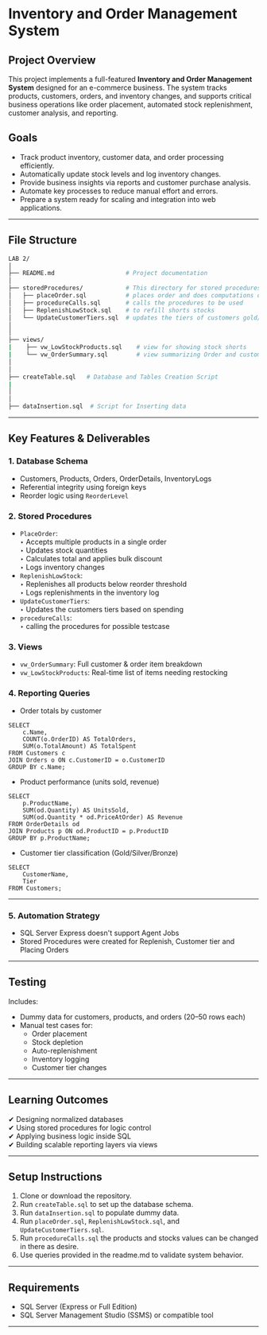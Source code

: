# Inventory and Order Management System

## Project Overview

This project implements a full-featured **Inventory and Order Management System** designed for an e-commerce business. The system tracks products, customers, orders, and inventory changes, and supports critical business operations like order placement, automated stock replenishment, customer analysis, and reporting.

## Goals

- Track product inventory, customer data, and order processing efficiently.
- Automatically update stock levels and log inventory changes.
- Provide business insights via reports and customer purchase analysis.
- Automate key processes to reduce manual effort and errors.
- Prepare a system ready for scaling and integration into web applications.

---

## File Structure

```bash
LAB 2/
│
├── README.md                    # Project documentation              
│
├── storedProcedures/            # This directory for stored procedures and procedure call
│   ├── placeOrder.sql           # places order and does computations on total amount
│   ├── procedureCalls.sql       # calls the procedures to be used
│   ├── ReplenishLowStock.sql    # to refill shorts stocks
│   └── UpdateCustomerTiers.sql  # updates the tiers of customers gold/silver/bronze
│               
│
├── views/
|    ├── vw_LowStockProducts.sql    # view for showing stock shorts               
|    └── vw_OrderSummary.sql        # view summarizing Order and customer and their tiers
│               
│
├── createTable.sql   # Database and Tables Creation Script
|
│               
│
├── dataInsertion.sql  # Script for Inserting data
```

---

## Key Features & Deliverables

### 1. **Database Schema**
- Customers, Products, Orders, OrderDetails, InventoryLogs
- Referential integrity using foreign keys
- Reorder logic using `ReorderLevel`

### 2. **Stored Procedures**
- `PlaceOrder`:  
  ‣ Accepts multiple products in a single order  
  ‣ Updates stock quantities  
  ‣ Calculates total and applies bulk discount  
  ‣ Logs inventory changes  
- `ReplenishLowStock`:  
  ‣ Replenishes all products below reorder threshold  
  ‣ Logs replenishments in the inventory log
- `UpdateCustomerTiers`:  
  ‣ Updates the customers tiers based on spending
- `procedureCalls`:  
  ‣ calling the procedures for possible testcase


### 3. **Views**
- `vw_OrderSummary`: Full customer & order item breakdown
- `vw_LowStockProducts`: Real-time list of items needing restocking

### 4. **Reporting Queries**
- Order totals by customer
```
SELECT 
    c.Name,
    COUNT(o.OrderID) AS TotalOrders,
    SUM(o.TotalAmount) AS TotalSpent
FROM Customers c
JOIN Orders o ON c.CustomerID = o.CustomerID
GROUP BY c.Name;
```
- Product performance (units sold, revenue)
```
SELECT 
    p.ProductName,
    SUM(od.Quantity) AS UnitsSold,
    SUM(od.Quantity * od.PriceAtOrder) AS Revenue
FROM OrderDetails od
JOIN Products p ON od.ProductID = p.ProductID
GROUP BY p.ProductName;
```
- Customer tier classification (Gold/Silver/Bronze)
```
SELECT
    CustomerName,
    Tier
FROM Customers;
```
---

### 5. **Automation Strategy**
- SQL Server Express doesn't support Agent Jobs  
- Stored Procedures were created for Replenish, Customer tier and Placing Orders

---

## Testing

Includes:
- Dummy data for customers, products, and orders (20–50 rows each)
- Manual test cases for:
  - Order placement
  - Stock depletion
  - Auto-replenishment
  - Inventory logging
  - Customer tier changes

---

## Learning Outcomes

✔ Designing normalized databases  
✔ Using stored procedures for logic control    
✔ Applying business logic inside SQL  
✔ Building scalable reporting layers via views

---

## Setup Instructions

1. Clone or download the repository.
2. Run `createTable.sql` to set up the database schema.
3. Run `dataInsertion.sql` to populate dummy data.
4. Run `placeOrder.sql`, `ReplenishLowStock.sql`, and `UpdateCustomerTiers.sql`.
5. Run `procedureCalls.sql` the products and stocks values can be changed in there as desire.
5. Use queries provided in the readme.md to validate system behavior.

---

## Requirements

- SQL Server (Express or Full Edition)
- SQL Server Management Studio (SSMS) or compatible tool

---


